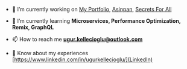 - 🔭 I’m currently working on [My Portfolio](http://ugurkellecioglu.me), [Asinpan](https://www.asinpan.com), [Secrets For All](https://secretsforall.herokuapp.com)

- 🌱 I’m currently learning **Microservices, Performance Optimization, Remix, GraphQL**

- 📫 How to reach me **ugur.kellecioglu@outlook.com**

- 📄 Know about my experiences [https://www.linkedin.com/in/ugurkellecioglu/](LinkedIn)
